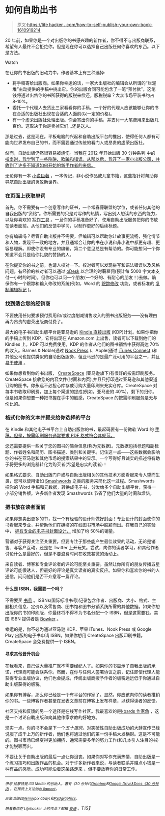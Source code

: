 # 如何自助出书

> 原文:[https://life hacker . com/how-to-self-publish-your-own-book-1610916214](https://lifehacker.com/how-to-self-publish-your-own-book-1610916214)

20 年前，如果你是一个对出版你的书感兴趣的新作者，你不得不与出版商联系，希望有人最终不会拒绝你。但是现在你可以选择自己出版任何你喜欢的东西。以下是方法。

Watch

在让你的书出版的旧动力中，作者基本上有三种选择:

*   将手稿寄给出版商。如果你幸运的话，一家大出版社的编辑会从所谓的“烂泥堆”主动提供的手稿中挑出它。你的出版合同可能包含了一笔“预付款”，这笔钱将通过出售你的书所获得的版税来偿还。版税税率？大众市场平装书约占 8-10%。
*   委托一个代理人去货比三家看看你的手稿。一个好的代理人应该能够让你的书在合适的出版社出现在合适的人面前(以一定的价格)。
*   有一个虚荣出版社处理出版。你会寄出你的手稿，并支付一大笔费用来出版几百份。这取决于你是卖掉它们…还是送人。

那是过去，这是现在。平板电脑的兴起和自助出版平台的推出，使得任何人都有可能向世界发布自己的书，而不需要通过传统的看门人或昂贵的虚荣出版社。

然而，自助出版仍然很容易被烧伤。当我在 2012 年开始出版 30 分钟系列 中的 [指南时，我学到了一些陷阱、欺骗和错误。从那以后，我开了一家小出版公司，并收到了许多不知道如何开始的新手作者的来信。](http://in30minutes.com/)

无论你有一本 [小说巨著](https://lifehacker.com/how-to-use-evernote-for-writing-fiction-1523798600) ，一本传记，非小说作品或儿童书籍，这些指针将帮助你导航自助出版的勇敢新世界。

### 在页面上获取单词

首先，你不需要有一个创意写作的证书，一个常春藤联盟的学位，或者任何其他的自我出版的“资格”。你所需要的只是对写作的热情，写出别人想读的东西的能力，以及你喜欢的 [写作工具](https://lifehacker.com/the-best-apps-for-any-kind-of-writing-1563998071) 。一旦你的手稿准备好了，使用自助出版服务把你的书放在读者面前。从他们的反馈中学习，以制作更好的后续标题。

你有编辑吗？尽管自助出版并不需要，但编辑可以帮助你让故事更流畅，强化情节和人物，发现不一致的地方，并且通常会让你的书在小说和非小说中都更有趣、更容易理解。即使你没有专业的编辑，第二个意见总是有帮助的。你可能想问一个你知道不会只是给你礼貌的赞扬的人。

在你提交你的书之前，也请人校对一下。校对者可以发现拼写和语法错误以及风格问题。有经验的校对者可以通过 [oDesk](http://odesk.com) 以合理的时薪雇佣(预计每 5000 字文本支付一小时的时间)，但你也可以问一个朋友(一个好的、有耐心的朋友！)去做。确保你有一个跟踪和输入修改的系统(例如，Word 的 [跟踪修改](http://lifehacker.com/collaborate-on-word-documents-with-track-changes-334518) 功能，或者标准的 [复制编辑标记](http://www.csuchico.edu/pub/writing-style-guide/copy-editing.shtml) )。

### 找到适合您的经销商

不要使用任何要求预付费用和/或过度削减销售收入的图书出版服务——没有理由再为昂贵的虚荣出版商付费了。

最大的电子书自助出版平台是亚马逊的 [Kindle 直接出版](https://kdp.amazon.com/?asc_campaign=InlineText&asc_refurl=https://lifehacker.com/how-to-self-publish-your-own-book-1610916214&asc_source=&tag=kinjalifehackerlink-20) (KDP)计划。如果你把你的手稿上传到 KDP，它将出现在 Amazon.com 上出售，读者可以下载到他们的 Kindles 上。KDP 可以免费使用，KDP 的作者从他们的图书销售中获得高达 70%的收入。Barnes & Noble(通过 [Nook Press](https://www.nookpress.com/) )、Apple(通过 [iTunes Connect](http://www.apple.com/itunes/working-itunes/sell-content/) )和其他公司也提供类似的自助出版服务，但亚马逊的是最广泛可用的平台之一，并且 [易于使用](https://lifehacker.com/how-to-publish-your-book-on-amazon-kindle-5735895) 。

如果你想看到你的书出版， [CreateSpace](https://www.createspace.com/) (亚马逊旗下)有很好的按需印刷服务。CreateSpace 接收您的内容文件(封面和内页),并且只打印通过亚马逊和其他渠道订购的图书。你永远不必担心库存或订购大量印刷来充实仓库。CreateSpace 对每本书收取印刷费，加上每个渠道的提成(例如，亚马逊的 40%)，剩下的归你。但是如果你想要一种把书握在手中的触感，CreateSpace 的按需印刷服务是无与伦比的。

### 格式化你的文本并提交给你选择的平台

在 Kindle 和其他电子书平台上自助出版你的书，最起码要有一份微软 Word 的 [手稿。但是，按需印刷服务通常要求 PDF 格式符合其规范。](https://kdp.amazon.com/help?asc_campaign=InlineText&asc_refurl=https://lifehacker.com/how-to-self-publish-your-own-book-1610916214&asc_source=&tag=kinjalifehackerlink-20&topicId=A17W8UM0MMSQX6)

您还需要提供一些关于您的图书的简单信息(称为元数据)。元数据包括标题和副标题、作者姓名和简历、图书描述、类别和关键字。记住这一点——这些数据会影响你的书在亚马逊和其他市场的搜索结果中的显示。一个写得好且诚实的描述将有助于将更多的浏览器转化为购买者(希望是忠实的读者)！

如果格式要求、自助出版门户或与自助出版相关的其他技术方面看起来令人望而生畏，您可以使用诸如 [Smashwords](http://smashwords.com/) 之类的服务来简化这一过程。Smashwords 把你的 Word 手稿和元数据，转换成电子书，分发给多个自助出版平台，获得一小部分销售额。许多新作者发现 Smashwords 节省了他们大量的时间和烦恼。

### 把书放在读者面前

如果你想卖出更多的书，找一个有经验的设计师做好封面！专业设计的封面使你的书看起来专业，并帮助他们在拥挤的在线图书市场中脱颖而出。在我自己的实验中， [拥有专业的电子书封面设计，](http://www.digitalmediamachine.com/2012/09/do-people-judge-ebook-by-its-cover.html) 增加了约 50%的销量。

营销对于获得关注至关重要，但要专注于那些能产生最佳效果的活动，无论是销售、与客户互动，还是在 Twitter 上开玩笑。尝试，向你的读者学习，和其他作者讨论什么是最好的，但是不要浪费时间在收效甚微的活动上。

来自读者、博客和专业评论者的评论可能至关重要。虽然让你所有的朋友传播五星评论可能很诱人，但最好的评论是真实读者的真实反应。如果你和喜欢你的书的人通信，问问他们是否不介意写一篇评论。

#### 什么是 ISBN，我需要一个吗？

不需要买 [书号](http://en.wikipedia.org/wiki/International_Standard_Book_Number) 。ISBNs(国际标准书号)记录包含作者、出版商、大小、格式、主题相关信息、定价以及零售商、图书馆和图书分销系统所需的其他数据。如果你想出版你的书的印刷版，你最终将不得不为书名分配一个 ISBN，但是这需要钱。美国 ISBN 提供者是 [Bowker](http://www.isbn.org/) 。

幸运的是，你不必为通过亚马逊 KDP、苹果 iTunes、Nook Press 或 Google Play 出版的电子书申请 ISBN。如果你想用 CreateSpace 出版印刷书籍，CreateSpace 会免费提供一个 ISBN。

#### 寻求其他晋升机会

在我看来，自己做大量推广就不需要经纪人了。如果你的书显示了自我出版的承诺，代理商可能会联系你。然而，在你与任何人签署协议之前，记住即使代理人能获得专业出版协议，他们也会提成，传统出版商授予作者的版税远远低于你通过自助出版获得的版税。

如果你有博客，那么你已经是一个有平台的作家了。显然，你应该向你的读者推销你的书。一些博客作者甚至在发表文章前在博客上发布样章，以获得读者的反馈。

社区支持和反馈的另一个途径是在线写作社区。我最喜欢的是[kbards 作家角](http://www.kboards.com/index.php?board=60.0) ，这是一个讨论自助出版和向其他作家求教的好地方。

现实一点。你的书不会是下一个*五十度灰*。对突破性自助出版成功的大肆宣传已经说服了成千上万的新作者，他们也将通过他们的第一份手稿大发横财。这是不可能的。图书市场已经变得更加拥挤，通常需要多年的努力工作(和几本引人注目的书)才能脱颖而出。

不要让关于自助出版的最后一点让你沮丧。如果你对写作充满热情，自助出版是一个练习技巧和出版作品的机会。对于许多新作者来说，与读者联系并赚点小钱是一种有益的感觉。成功可能沿着这条路走来 ，但不要放弃你的日常工作。

* * *

*<small>伊恩·拉蒙特是 i30 Media 的创始人，著有《30 分钟内</small>*[*<small>Dropbox</small>*](http://dropbox.in30minutes.com)*<small>和</small>*[*<small>Google Drive&Docs《30 分钟内</small>*](http://googledrive.in30minutes.com) *<small>。在推特上关注他</small>*[*<small>@ ilamont</small>*](http://twitter.com/ilamont)*<small>。</small>*

*<small>形象改编自</small>*[*<small>Nemo</small>*](http://pixabay.com/en/person-reading-book-pictogram-310799/)*<small>(pix abay)和</small>*[*<small>PSDgraphics</small>*](http://www.psdgraphics.com/backgrounds/colorful-squares-background/)*<small>。</small>*

*<small>想看看你在 Lifehacker 上的作品？邮箱</small>* [*<small>安迪</small>*](mailto:andy@lifehacker.com) *<small>。</small>T15】*